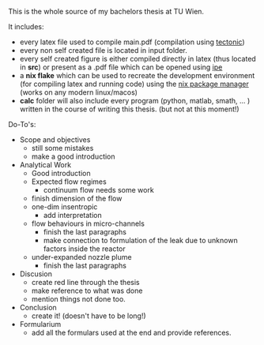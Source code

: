 This is the whole source of my bachelors thesis at TU Wien.

It includes:
- every latex file used to compile main.pdf (compilation using [tectonic](https://tectonic-typesetting.github.io/en-US/))
- every non self created file is located in input folder.
- every self created figure is either compiled directly in latex (thus located in **src**) or present as a .pdf file which can be opened using [ipe](https://ipe.otfried.org/)
- a **nix flake** which can be used to recreate the development environment (for compiling latex and running code) using the [nix package manager](https://nixos.org/) (works on any modern linux/macos)
- **calc** folder will also include every program (python, matlab, smath, ... ) written in the course of writing this thesis. (but not at this moment!)

Do-To's:
- Scope and objectives
  - still some mistakes
  - make a good introduction
- Analytical Work
  - Good introduction
  - Expected flow regimes
    - continuum flow needs some work
  - finish dimension of the flow
  - one-dim insentropic
    - add interpretation
  - flow behaviours in micro-channels
    - finish the last paragraphs
    - make connection to formulation of the leak due to unknown factors inside the reactor
  - under-expanded nozzle plume
    - finish the last paragraphs
- Discusion
  - create red line through the thesis
  - make reference to what was done
  - mention things not done too.
- Conclusion
  - create it! (doesn't have to be long!)
- Formularium
  - add all the formulars used at the end and provide references.
